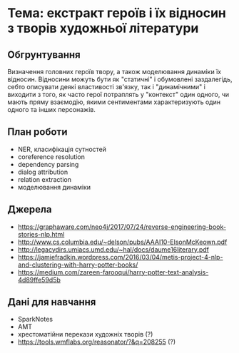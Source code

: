# Тема: екстракт героїв і їх відносин з творів художньої літератури

## Обгрунтування

Визначення головних героїв твору, а також моделювання динаміки їх відносин.
Відносини можуть бути як "статичні" і обумовлені заздалегідь, себто описувати деякі властивості зв'язку, так і "динамічними" і виходити з того, як часто герої потраплять у "контекст" один одного, чи мають пряму взаємодію, якими сентиментами характеризують один одного та інших персонажів.

## План роботи

- NER, класифікація сутностей
- coreference resolution
- dependency parsing
- dialog attribution
- relation extraction
- моделювання динаміки


## Джерела

- https://graphaware.com/neo4j/2017/07/24/reverse-engineering-book-stories-nlp.html
- http://www.cs.columbia.edu/~delson/pubs/AAAI10-ElsonMcKeown.pdf
- http://legacydirs.umiacs.umd.edu/~hal/docs/daume16literary.pdf
- https://jamiefradkin.wordpress.com/2016/03/04/metis-project-4-nlp-and-clustering-with-harry-potter-books/
- https://medium.com/zareen-farooqui/harry-potter-text-analysis-4d89ffe59d5b

## Дані для навчання
- SparkNotes
- AMT
- хрестоматійни перекази художніх творів (?)
- https://tools.wmflabs.org/reasonator/?&q=208255 (?)